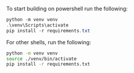 To start building on powershell run the following:

```powershell
python -m venv venv
.\venv\Scripts\activate
pip install -r requirements.txt
```

For other shells, run the following:

```bash
python -m venv venv
source ./venv/bin/activate
pip install -r requirements.txt
```